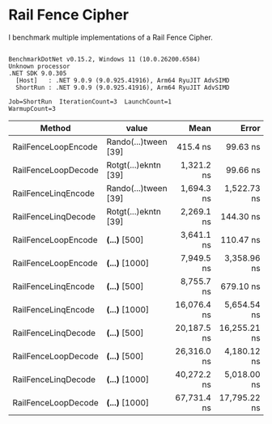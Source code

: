 ﻿# Rail Fence Cipher 

I benchmark multiple implementations of a Rail Fence Cipher.

```

BenchmarkDotNet v0.15.2, Windows 11 (10.0.26200.6584)
Unknown processor
.NET SDK 9.0.305
  [Host]   : .NET 9.0.9 (9.0.925.41916), Arm64 RyuJIT AdvSIMD
  ShortRun : .NET 9.0.9 (9.0.925.41916), Arm64 RyuJIT AdvSIMD

Job=ShortRun  IterationCount=3  LaunchCount=1  
WarmupCount=3  

```
| Method              | value                | Mean        | Error        | StdDev    | StdErr    | Min         | Max         | Op/s        | Gen0     | Gen1   | Allocated  |
|-------------------- |--------------------- |------------:|-------------:|----------:|----------:|------------:|------------:|------------:|---------:|-------:|-----------:|
| RailFenceLoopEncode | Rando(...)tween [39] |    415.4 ns |     99.63 ns |   5.46 ns |   3.15 ns |    412.1 ns |    421.7 ns | 2,407,418.9 |   0.7286 |      - |    2.98 KB |
| RailFenceLoopDecode | Rotgt(...)ekntn [39] |  1,321.2 ns |     99.66 ns |   5.46 ns |   3.15 ns |  1,317.5 ns |  1,327.5 ns |   756,867.0 |   1.8673 |      - |    7.63 KB |
| RailFenceLinqEncode | Rando(...)tween [39] |  1,694.3 ns |  1,522.73 ns |  83.47 ns |  48.19 ns |  1,643.2 ns |  1,790.6 ns |   590,207.0 |   1.5774 |      - |    6.45 KB |
| RailFenceLinqDecode | Rotgt(...)ekntn [39] |  2,269.1 ns |    144.30 ns |   7.91 ns |   4.57 ns |  2,263.6 ns |  2,278.2 ns |   440,706.2 |   1.9073 |      - |     7.8 KB |
| RailFenceLoopEncode | ****(...)**** [500]  |  3,641.1 ns |    110.47 ns |   6.06 ns |   3.50 ns |  3,634.3 ns |  3,646.0 ns |   274,645.1 |   9.0179 |      - |   36.84 KB |
| RailFenceLoopEncode | ****(...)**** [1000] |  7,949.5 ns |  3,358.96 ns | 184.12 ns | 106.30 ns |  7,767.9 ns |  8,136.0 ns |   125,793.9 |  22.0032 |      - |   89.89 KB |
| RailFenceLinqEncode | ****(...)**** [500]  |  8,755.7 ns |    679.10 ns |  37.22 ns |  21.49 ns |  8,717.9 ns |  8,792.3 ns |   114,211.8 |   5.9967 |      - |   24.49 KB |
| RailFenceLinqEncode | ****(...)**** [1000] | 16,076.4 ns |  5,654.54 ns | 309.94 ns | 178.95 ns | 15,745.0 ns | 16,359.1 ns |    62,202.9 |   9.9487 | 0.0610 |   40.67 KB |
| RailFenceLinqDecode | ****(...)**** [500]  | 20,187.5 ns | 16,255.21 ns | 891.00 ns | 514.42 ns | 19,424.8 ns | 21,166.8 ns |    49,535.7 |   8.3313 | 0.0305 |   34.13 KB |
| RailFenceLoopDecode | ****(...)**** [500]  | 26,316.0 ns |  4,180.12 ns | 229.13 ns | 132.29 ns | 26,076.2 ns | 26,532.7 ns |    37,999.7 |  80.0476 |      - |  327.02 KB |
| RailFenceLinqDecode | ****(...)**** [1000] | 40,272.2 ns |  5,018.00 ns | 275.05 ns | 158.80 ns | 40,038.1 ns | 40,575.1 ns |    24,831.0 |  14.4653 |      - |    59.2 KB |
| RailFenceLoopDecode | ****(...)**** [1000] | 67,731.4 ns | 17,795.22 ns | 975.42 ns | 563.16 ns | 67,154.2 ns | 68,857.6 ns |    14,764.2 | 287.5977 |      - | 1174.66 KB |
